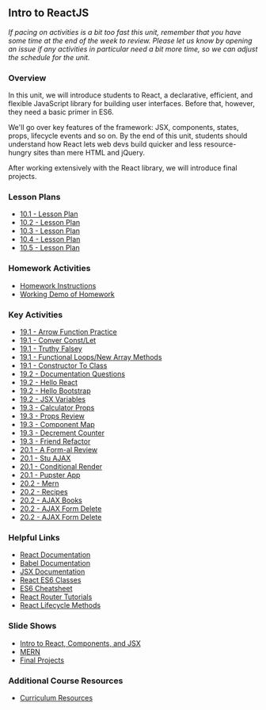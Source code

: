 ## Intro to ReactJS

_If pacing on activities is a bit too fast this unit, remember that you have
some time at the end of the week to review. Please let us know by opening
an issue if any activities in particular need a bit more time, so we can
adjust the schedule for the unit._

### Overview

In this unit, we will introduce students to React, a declarative, efficient, and flexible JavaScript library for building user interfaces. Before that, however,
they need a basic primer in ES6.

We'll go over key features of the framework: JSX, components, states, props, lifecycle events and so on. By the end of this unit, students should understand how React lets web devs build quicker and less resource-hungry sites than mere HTML and jQuery.

After working extensively with the React library, we will introduce final projects.

### Lesson Plans

* [10.1 - Lesson Plan](01-Day/01-Day-LessonPlan.md)
* [10.2 - Lesson Plan](02-Day/02-Day-LessonPlan.md)
* [10.3 - Lesson Plan](03-Day/03-Day-LessonPlan.md)
* [10.4 - Lesson Plan](04-Day/04-Day-LessonPlan.md)
* [10.5 - Lesson Plan](05-Day/05-Day-LessonPlan.md)

### Homework Activities

* [Homework Instructions](../../../01-Class-Content/20-react/02-Homework/Instructions/homework_instructions.md)
* [Working Demo of Homework](https://react-google-books-fsf.herokuapp.com/)

### Key Activities

* [19.1 - Arrow Function Practice](../../../01-Class-Content/19-react/01-Activities/02-Stu_ArrowFunctionPractice)
* [19.1 - Conver Const/Let](../../../01-Class-Content/19-react/01-Activities/05-Stu_ConvertConstLetArrow)
* [19.1 - Truthy Falsey](../../../01-Class-Content/19-react/01-Activities/07-Stu_TruthyFalsey)
* [19.1 - Functional Loops/New Array Methods](../../../01-Class-Content/19-react/01-Activities/09-Stu_FunctionalLoops)
* [19.1 - Constructor To Class](../../../01-Class-Content/19-react/01-Activities/11-Stu_ConstructorToClass)
* [19.2 - Documentation Questions](../../../01-Class-Content/19-react/01-Activities/14-Stu_DocumentationQuestions)
* [19.2 - Hello React](../../../01-Class-Content/19-react/01-Activities/15-Stu_HelloReact)
* [19.2 - Hello Bootstrap](../../../01-Class-Content/19-react/01-Activities/18-Stu_HelloBootstrap)
* [19.2 - JSX Variables](../../../01-Class-Content/19-react/01-Activities/20-Stu_JSXVariables)
* [19.3 - Calculator Props](../../../01-Class-Content/19-react/01-Activities/24-Stu_PropsCalculator)
* [19.3 - Props Review](../../../01-Class-Content/19-react/01-Activities/25-Stu_PropsReview)
* [19.3 - Component Map](../../../01-Class-Content/19-react/01-Activities/26-Stu_ComponentMap)
* [19.3 - Decrement Counter](../../../01-Class-Content/19-react/01-Activities/28-Stu_DecrementCounter)
* [19.3 - Friend Refactor](../../../01-Class-Content/19-react/01-Activities/29-Stu_FriendRefactor)
* [20.1 - A Form-al Review](../../../01-Class-Content/20-react/01-Activities/01-Stu_FormalReview)
* [20.1 - Stu AJAX](../../../01-Class-Content/20-react/01-Activities/03-Stu_AJAX)
* [20.1 - Conditional Render](../../../01-Class-Content/20-react/01-Activities/04-Stu_ConditionalRender)
* [20.1 - Pupster App](../../../01-Class-Content/20-react/01-Activities/06-Stu_PupsterApp)
* [20.2 - Mern](../../../01-Class-Content/20-react/01-Activities/07-Ins_Mern)
* [20.2 - Recipes](../../../01-Class-Content/20-react/01-Activities/08-Stu_Recipes)
* [20.2 - AJAX Books](../../../01-Class-Content/20-react/01-Activities/09-Stu_AJAXBooks)
* [20.2 - AJAX Form Delete](../../../01-Class-Content/20-react/01-Activities/10-Stu_AJAXFormDelete)
* [20.2 - AJAX Form Delete](../../../01-Class-Content/20-react/01-Activities/11-Stu_ReactRouter)

### Helpful Links

* [React Documentation](https://facebook.github.io/react/docs/getting-started.html)
* [Babel Documentation](https://babeljs.io/docs/setup/#installation)
* [JSX Documentation](https://facebook.github.io/react/docs/jsx-in-depth.html)
* [React ES6 Classes](https://facebook.github.io/react/docs/reusable-components.html#es6-classes)
* [ES6 Cheatsheet](https://github.com/DrkSephy/es6-cheatsheet)
* [React Router Tutorials](https://github.com/ReactTraining/react-router/tree/master/docs)
* [React Lifecycle Methods](https://levelup.gitconnected.com/componentdidmakesense-react-lifecycle-explanation-393dcb19e459)

### Slide Shows

* [Intro to React, Components, and JSX](https://docs.google.com/presentation/d/1h8JiIv92PQukSjoBCQkVuvLZD0VlxnTTxbxli3Uh_lM/edit?usp=sharing)
* [MERN](https://docs.google.com/presentation/d/1z4s5m5rZt_xVjiRm8qyL_y3UpdFSLGxMbFODvD_J-Xw/edit?usp=sharing)
* [Final Projects](https://docs.google.com/presentation/d/1xMJoFP13BNEQc1UYDCv03BKLW6TJMxOty98RpljoHmI/edit?usp=sharing)

### Additional Course Resources

* [Curriculum Resources](https://github.com/coding-boot-camp/curriculum-resources)
